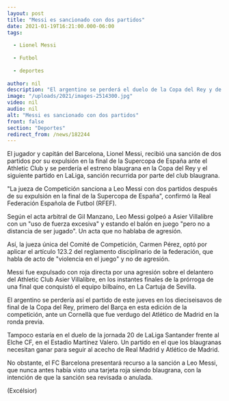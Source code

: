 ```yaml
---
layout: post
title: "Messi es sancionado con dos partidos"
date: 2021-01-19T16:21:00.000-06:00
tags:
  
  - Lionel Messi
  
  - Futbol
  
  - deportes
  
author: nil
description: "El argentino se perderá el duelo de la Copa del Rey y de LaLiga de esta semana, luego de la expulsión que sufrió en la Supercopa de España. El Barcelona recurre la sanción"
image: "/uploads/2021/images-2514300.jpg"
video: nil
audio: nil
alt: "Messi es sancionado con dos partidos"
front: false
section: "Deportes"
redirect_from: /news/182244
---
```


El jugador y capitán del Barcelona, Lionel Messi, recibió una sanción de dos partidos por su expulsión en la final de la Supercopa de España ante el Athletic Club y se perdería el estreno blaugrana en la Copa del Rey y el siguiente partido en LaLiga, sanción recurrida por parte del club blaugrana.

"La jueza de Competición sanciona a Leo Messi con dos partidos después de su expulsión en la final de la Supercopa de España", confirmó la Real Federación Española de Futbol (RFEF).

Según el acta arbitral de Gil Manzano, Leo Messi golpeó a Asier Villalibre con un "uso de fuerza excesiva" y estando el balón en juego "pero no a distancia de ser jugado". Un acta que no hablaba de agresión.

Así, la jueza única del Comité de Competición, Carmen Pérez, optó por aplicar el artículo 123.2 del reglamento disciplinario de la federación, que habla de acto de "violencia en el juego" y no de agresión.

Messi fue expulsado con roja directa por una agresión sobre el delantero del Athletic Club Asier Villalibre, en los instantes finales de la prórroga de una final que conquistó el equipo bilbaíno, en La Cartuja de Sevilla.

El argentino se perdería así el partido de este jueves en los dieciseisavos de final de la Copa del Rey, primero del Barça en esta edición de la competición, ante un Cornellà que fue verdugo del Atlético de Madrid en la ronda previa.

Tampoco estaría en el duelo de la jornada 20 de LaLiga Santander frente al Elche CF, en el Estadio Martínez Valero. Un partido en el que los blaugranas necesitan ganar para seguir al acecho de Real Madrid y Atlético de Madrid.

No obstante, el FC Barcelona presentará recurso a la sanción a Leo Messi, que nunca antes había visto una tarjeta roja siendo blaugrana, con la intención de que la sanción sea revisada o anulada.

(Excélsior)